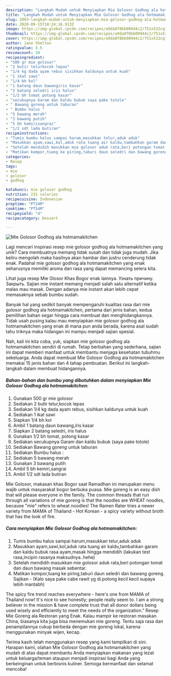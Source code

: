 ```yaml
---
description: "Langkah Mudah untuk Menyiapkan Mie Golosor Godhog ala hotmamakitchen Anti Gagal"
title: "Langkah Mudah untuk Menyiapkan Mie Golosor Godhog ala hotmamakitchen Anti Gagal"
slug: 2093-langkah-mudah-untuk-menyiapkan-mie-golosor-godhog-ala-hotmamakitchen-anti-gagal
date: 2020-09-15T18:24:16.913Z
image: https://img-global.cpcdn.com/recipes/a9da8f8bb00944c2/751x532cq70/mie-golosor-godhog-ala-hotmamakitchen-foto-resep-utama.jpg
thumbnail: https://img-global.cpcdn.com/recipes/a9da8f8bb00944c2/751x532cq70/mie-golosor-godhog-ala-hotmamakitchen-foto-resep-utama.jpg
cover: https://img-global.cpcdn.com/recipes/a9da8f8bb00944c2/751x532cq70/mie-golosor-godhog-ala-hotmamakitchen-foto-resep-utama.jpg
author: Jane Shelton
ratingvalue: 3.5
reviewcount: 10
recipeingredient:
- "500 gr mie golosor"
- "2 butir telurkocok lepas"
- "1/4 kg dada ayam rebus sisihkan kaldunya untuk kuah"
- "1 ikat sawi"
- "1/4 bh kol"
- "1 batang daun bawangiris kasar"
- "2 batang seledri iris halus"
- "1/2 bh tomat potong kasar"
- "secukupnya Garam dan kaldu bubuk saya pake totole"
- " Bawang goreng untuk taburan"
- " Bumbu halus "
- "5 bawang merah"
- "3 bawang putih"
- "5 bh kemirisangrai"
- "1/2 sdt lada butiran"
recipeinstructions:
- "Tumis bumbu halus sampai harum,masukkan telur,aduk aduk"
- "Masukkan ayam,sawi,kol,aduk rata tuang air kaldu,tambahkan garam dan kaldu bubuk rasa ayam,masak hingga mendidih (lakukan test rasa,incipin rasanya maksudnya..hehe)"
- "Setelah mendidih masukkan mie golosor aduk rata,beri potongan tomat dan daun bawang masak sebentar."
- "Matikan kompor,tuang ke piring,taburi daun seledri dan bawang goreng. Sajikan (Kalo saya pake cabe rawit yg di.potong kecil kecil supaya lebih mantabh)"
categories:
- Resep
tags:
- mie
- golosor
- godhog

katakunci: mie golosor godhog 
nutrition: 231 calories
recipecuisine: Indonesian
preptime: "PT34M"
cooktime: "PT54M"
recipeyield: "4"
recipecategory: Dessert

---
```



![Mie Golosor Godhog ala hotmamakitchen](https://img-global.cpcdn.com/recipes/a9da8f8bb00944c2/751x532cq70/mie-golosor-godhog-ala-hotmamakitchen-foto-resep-utama.jpg)

Lagi mencari inspirasi resep mie golosor godhog ala hotmamakitchen yang unik? Cara membuatnya memang tidak susah dan tidak juga mudah. Jika keliru mengolah maka hasilnya akan hambar dan justru cenderung tidak enak. Padahal mie golosor godhog ala hotmamakitchen yang enak seharusnya memiliki aroma dan rasa yang dapat memancing selera kita.

Lihat juga resep Mie Glosor Khas Bogor enak lainnya. Узнать причину. Закрыть. Sajian mie instant memang menjadi salah satu alternatif ketika malas mau masak. Dengan adanya mie instant akan lebih cepat memasaknya sebab bumbu sudah.

Banyak hal yang sedikit banyak mempengaruhi kualitas rasa dari mie golosor godhog ala hotmamakitchen, pertama dari jenis bahan, kedua pemilihan bahan segar hingga cara membuat dan menghidangkannya. Tidak usah pusing kalau mau menyiapkan mie golosor godhog ala hotmamakitchen yang enak di mana pun anda berada, karena asal sudah tahu triknya maka hidangan ini mampu menjadi sajian spesial.


Nah, kali ini kita coba, yuk, siapkan mie golosor godhog ala hotmamakitchen sendiri di rumah. Tetap berbahan yang sederhana, sajian ini dapat memberi manfaat untuk membantu menjaga kesehatan tubuhmu sekeluarga. Anda dapat membuat Mie Golosor Godhog ala hotmamakitchen memakai 15 jenis bahan dan 4 tahap pembuatan. Berikut ini langkah-langkah dalam membuat hidangannya.

<!--inarticleads1-->

##### Bahan-bahan dan bumbu yang dibutuhkan dalam menyiapkan Mie Golosor Godhog ala hotmamakitchen:

1. Gunakan 500 gr mie golosor
1. Sediakan 2 butir telur,kocok lepas
1. Sediakan 1/4 kg dada ayam rebus, sisihkan kaldunya untuk kuah
1. Sediakan 1 ikat sawi
1. Siapkan 1/4 bh kol
1. Ambil 1 batang daun bawang,iris kasar
1. Siapkan 2 batang seledri, iris halus
1. Gunakan 1/2 bh tomat, potong kasar
1. Sediakan secukupnya Garam dan kaldu bubuk (saya pake totole)
1. Sediakan  Bawang goreng untuk taburan
1. Sediakan  Bumbu halus :
1. Sediakan 5 bawang merah
1. Gunakan 3 bawang putih
1. Ambil 5 bh kemiri,sangrai
1. Ambil 1/2 sdt lada butiran


Mie Golosor, makasan khas Bogor saat Ramadhan ini merupakan menu wajib untuk masyarakat bogor berbuka puasa. Mie goreng is an easy dish that will please everyone in the family. The common threads that run through all variations of mie goreng is that the noodles are WHEAT noodles, because &#34;mie&#34; refers to wheat noodles! The Ramen Rater tries a newer variety from MAMA of Thailand - Hot Korean - a spicy variety without broth that has the look of fire. 

<!--inarticleads2-->

##### Cara menyiapkan Mie Golosor Godhog ala hotmamakitchen:

1. Tumis bumbu halus sampai harum,masukkan telur,aduk aduk
1. Masukkan ayam,sawi,kol,aduk rata tuang air kaldu,tambahkan garam dan kaldu bubuk rasa ayam,masak hingga mendidih (lakukan test rasa,incipin rasanya maksudnya..hehe)
1. Setelah mendidih masukkan mie golosor aduk rata,beri potongan tomat dan daun bawang masak sebentar.
1. Matikan kompor,tuang ke piring,taburi daun seledri dan bawang goreng. Sajikan - (Kalo saya pake cabe rawit yg di.potong kecil kecil supaya lebih mantabh)


The spicy fire trend reaches everywhere - here&#39;s one from MAMA of Thailand now! It&#39;s nice to see honestly; people really seem to. I am a strong believer in the mission &amp; have complete trust that all donor dollars being used wisely and efficiently to meet the needs of the organization.&#34; Resep Mie Goreng ala Restoran yang Enak. Kalau mampir ke restoran masakan China, biasanya kita juga bisa menemukan mie goreng. Tentu saja rasa dan penampilannya cukup berbeda dengan mie goreng lokal, karena menggunakan minyak wijen, kecap. 

Terima kasih telah menggunakan resep yang kami tampilkan di sini. Harapan kami, olahan Mie Golosor Godhog ala hotmamakitchen yang mudah di atas dapat membantu Anda menyiapkan makanan yang lezat untuk keluarga/teman ataupun menjadi inspirasi bagi Anda yang berkeinginan untuk berbisnis kuliner. Semoga bermanfaat dan selamat mencoba!
